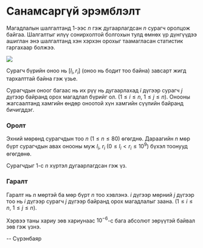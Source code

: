 Санамсаргүй эрэмблэлт
=====================
Магадлалын шалгалтанд $1$-ээс $n$ гэж дугаарлагдсан $n$ сурагч оролцож байгаа.
Шалгалтыг илүү сонирхолтой болгохын тулд өмнөх үр дүнгүүдээ ашиглан энэ
шалгалтанд хэн хэрхэн орохыг таамагласан статистик гаргахаар болжээ.

![][1]

Сурагч бүрийн оноо нь $[l_i, r_i]$ (оноо нь бодит тоо байна) завсарт жигд
тархалттай байна гэж үзье.

Сурагчдын оноог багаас нь их рүү нь дугаарлахад $i$ дүгээр сурагч $j$ дүгээр
байранд орох магадлал бүрийг ол. ($1 ≤ i ≤ n$, $1 ≤ j ≤ n$). Онооны жагсаалтанд
хамгийн өндөр оноотой хүн хамгийн сүүлийн байранд бичигддэг.


### Оролт
Эхний мѳрѳнд сурагчдын тоо $n$ ($1 ≤ n ≤ 80$) ѳгѳгднѳ. Дараагийн $n$ мѳр бүрт
сурагчдын авах онооны муж $l_i$, $r_i$ ($0 ≤ l_i < r_i ≤ 10^9$) бүхэл тоонууд
өгөгдөнө.

Сурагчдыг $1$-с $n$ хүртэл дугаарлагдсан гэж үз.


### Гаралт
Гаралт нь $n$ мөртэй ба мөр бүрт $n$ тоо хэвлэнэ. $i$ дүгээр мөрний $j$ дүгээр
тоо нь $i$ дүгээр сурагч $j$ дүгээр байранд орох магадлалыг заана. ($1 ≤ i ≤ n$,
$1 ≤ j ≤ n$).

Хэрвээ таны хариу зөв хариунаас $10^{-6}$-с бага абсолют зөрүүтэй байвал зөв гэж
үзнэ.

  [1]: http://espresso.codeforces.com/d3d8c3da77e00cc0e7aaf8d39b6fd311e587cdbf.png

-- Сүрэнбаяр
